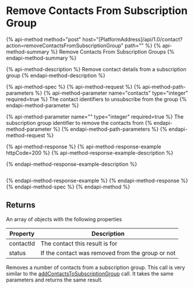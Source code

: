 # Remove Contacts From Subscription Group

{% api-method method="post" host="\[PlatformAddress\]/api/1.0/contact?action=removeContactsFromSubscriptionGroup" path="" %}
{% api-method-summary %}
Remove Contacts From Subscription Groups
{% endapi-method-summary %}

{% api-method-description %}
Remove contact details from a subscription group
{% endapi-method-description %}

{% api-method-spec %}
{% api-method-request %}
{% api-method-path-parameters %}
{% api-method-parameter name="contacts" type="integer" required=true %}
The contact identifiers to unsubscribe from the group
{% endapi-method-parameter %}

{% api-method-parameter name="" type="integer" required=true %}
The subscription group identifier to remove the contacts from
{% endapi-method-parameter %}
{% endapi-method-path-parameters %}
{% endapi-method-request %}

{% api-method-response %}
{% api-method-response-example httpCode=200 %}
{% api-method-response-example-description %}

{% endapi-method-response-example-description %}

```

```
{% endapi-method-response-example %}
{% endapi-method-response %}
{% endapi-method-spec %}
{% endapi-method %}

## Returns

An array of objects with the following properties

| Property | Description |
| --- | --- |
| contactId | The contact this result is for |
| status | If the contact was removed from the group or not |

Removes a number of contacts from a subscription group. This call is very similar to the [addContactsToSubscriptionGroup](add-contacts-to-subscription-group.md) call. It takes the same parameters and returns the same result.

